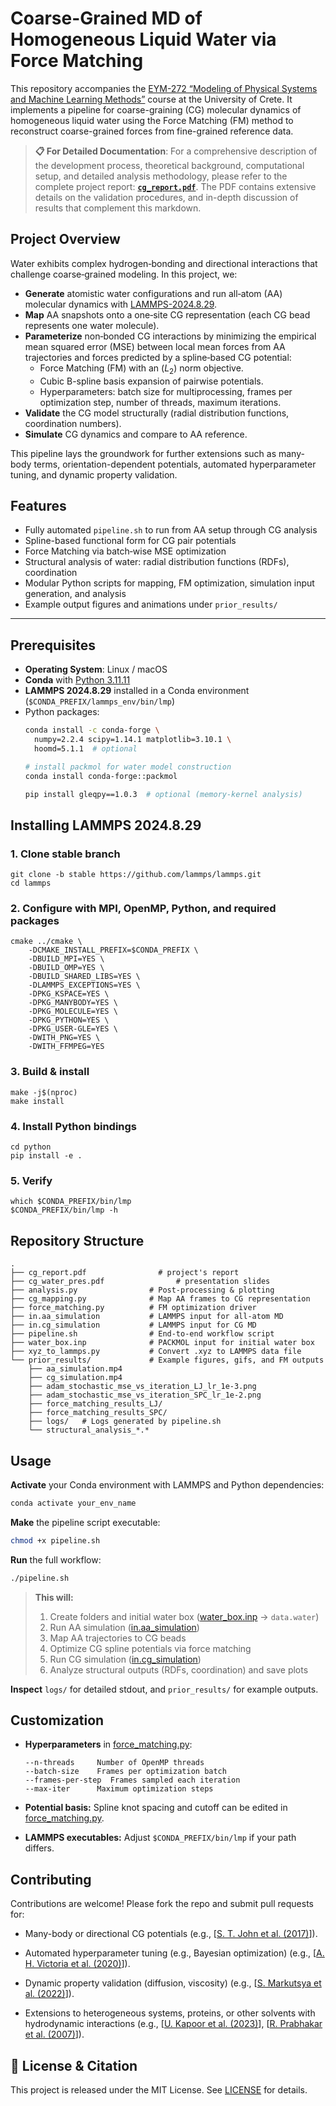 # Coarse-Grained MD of Homogeneous Liquid Water via Force Matching

This repository accompanies the [ΕΥΜ-272 “Modeling of Physical Systems and Machine Learning Methods”](https://elearn.uoc.gr/course/view.php?id=5856) course at the University of Crete. It implements a pipeline for coarse-graining (CG) molecular dynamics of homogeneous liquid water using the Force Matching (FM) method to reconstruct coarse-grained forces from fine-grained reference data.

> **📋 For Detailed Documentation**: For a comprehensive description of the development process, theoretical background, computational setup, and detailed analysis methodology, please refer to the complete project report: **[`cg_report.pdf`](./cg_report.pdf)**. The PDF contains extensive details on the validation procedures, and in-depth discussion of results that complement this markdown.

## Project Overview

Water exhibits complex hydrogen‐bonding and directional interactions that challenge coarse‐grained modeling. In this project, we:

- **Generate** atomistic water configurations and run all‐atom (AA) molecular dynamics with [LAMMPS-2024.8.29](https://github.com/lammps/lammps/releases/tag/stable_29Aug2024_update1).
- **Map** AA snapshots onto a one‐site CG representation (each CG bead represents one water molecule).
- **Parameterize** non‐bonded CG interactions by minimizing the empirical mean squared error (MSE) between local mean forces from AA trajectories and forces predicted by a spline‐based CG potential:
  - Force Matching (FM) with an \($L_2$\) norm objective.
  - Cubic B-spline basis expansion of pairwise potentials.
  - Hyperparameters: batch size for multiprocessing, frames per optimization step, number of threads, maximum iterations.
- **Validate** the CG model structurally (radial distribution functions, coordination numbers).
- **Simulate** CG dynamics and compare to AA reference.

This pipeline lays the groundwork for further extensions such as many-body terms, orientation-dependent potentials, automated hyperparameter tuning, and dynamic property validation.

## Features

- Fully automated `pipeline.sh` to run from AA setup through CG analysis
- Spline-based functional form for CG pair potentials
- Force Matching via batch‐wise MSE optimization
- Structural analysis of water: radial distribution functions (RDFs), coordination
- Modular Python scripts for mapping, FM optimization, simulation input generation, and analysis
- Example output figures and animations under `prior_results/`

---

## Prerequisites

- **Operating System**: Linux / macOS
- **Conda** with [Python 3.11.11](https://www.python.org/downloads/release/python-31111/)
- **LAMMPS 2024.8.29** installed in a Conda environment (`$CONDA_PREFIX/lammps_env/bin/lmp`)
- Python packages:
  ```bash
  conda install -c conda-forge \
    numpy=2.2.4 scipy=1.14.1 matplotlib=3.10.1 \
    hoomd=5.1.1  # optional

  # install packmol for water model construction
  conda install conda-forge::packmol

  pip install gleqpy==1.0.3  # optional (memory-kernel analysis)

## Installing LAMMPS 2024.8.29

### 1. Clone stable branch
```
git clone -b stable https://github.com/lammps/lammps.git
cd lammps
```
### 2. Configure with MPI, OpenMP, Python, and required packages
```
cmake ../cmake \
    -DCMAKE_INSTALL_PREFIX=$CONDA_PREFIX \
    -DBUILD_MPI=YES \
    -DBUILD_OMP=YES \
    -DBUILD_SHARED_LIBS=YES \
    -DLAMMPS_EXCEPTIONS=YES \
    -DPKG_KSPACE=YES \
    -DPKG_MANYBODY=YES \
    -DPKG_MOLECULE=YES \
    -DPKG_PYTHON=YES \
    -DPKG_USER-GLE=YES \
    -DWITH_PNG=YES \
    -DWITH_FFMPEG=YES
```
### 3. Build & install
```
make -j$(nproc)
make install
```
### 4.  Install Python bindings
```
cd python
pip install -e .
```
### 5. Verify
```
which $CONDA_PREFIX/bin/lmp
$CONDA_PREFIX/bin/lmp -h
```

## Repository Structure
```
.
├── cg_report.pdf                # project's report
├── cg_water_pres.pdf                # presentation slides
├── analysis.py                # Post-processing & plotting
├── cg_mapping.py              # Map AA frames to CG representation
├── force_matching.py          # FM optimization driver
├── in.aa_simulation           # LAMMPS input for all-atom MD
├── in.cg_simulation           # LAMMPS input for CG MD
├── pipeline.sh                # End-to-end workflow script
├── water_box.inp              # PACKMOL input for initial water box
├── xyz_to_lammps.py           # Convert .xyz to LAMMPS data file
└── prior_results/             # Example figures, gifs, and FM outputs
    ├── aa_simulation.mp4
    ├── cg_simulation.mp4
    ├── adam_stochastic_mse_vs_iteration_LJ_lr_1e-3.png
    ├── adam_stochastic_mse_vs_iteration_SPC_lr_1e-2.png
    ├── force_matching_results_LJ/
    ├── force_matching_results_SPC/
    ├── logs/   # Logs generated by pipeline.sh
    └── structural_analysis_*.*
```        

## Usage

**Activate** your Conda environment with LAMMPS and Python dependencies:
 ```bash
 conda activate your_env_name
 ```

 **Make** the pipeline script executable:
 ```bash
 chmod +x pipeline.sh
 ```

 **Run** the full workflow:
 ```bash
 ./pipeline.sh
 ```
> **This will:**
> 1. Create folders and initial water box ([water_box.inp](./water_box.inp) → `data.water`)
> 2. Run AA simulation ([in.aa_simulation](./in.aa_simulation))
> 3. Map AA trajectories to CG beads
> 4. Optimize CG spline potentials via force matching
> 5. Run CG simulation ([in.cg_simulation](./in.cg_simulation))
> 6. Analyze structural outputs (RDFs, coordination) and save plots

**Inspect** `logs/` for detailed stdout, and `prior_results/` for example outputs.

## Customization

- **Hyperparameters** in [force_matching.py](./force_matching.py):
    ```
    --n-threads     Number of OpenMP threads
    --batch-size    Frames per optimization batch
    --frames-per-step  Frames sampled each iteration
    --max-iter      Maximum optimization steps
    ```
- **Potential basis:** Spline knot spacing and cutoff can be edited in [force_matching.py](./force_matching.py).

- **LAMMPS executables:** Adjust `$CONDA_PREFIX/bin/lmp` if your path differs.

## Contributing

Contributions are welcome! Please fork the repo and submit pull requests for:

- Many-body or directional CG potentials (e.g., [[S. T. John et al. (2017)](https://pubs.acs.org/doi/10.1021/acs.jpcb.7b09636)]).

- Automated hyperparameter tuning (e.g., Bayesian optimization) (e.g., [[A. H. Victoria et al. (2020)](https://link.springer.com/article/10.1007/s12530-020-09345-2)]).

- Dynamic property validation (diffusion, viscosity) (e.g., [[S. Markutsya et al. (2022)](https://pubs.acs.org/doi/10.1021/acsomega.2c03857)]).

- Extensions to heterogeneous systems, proteins, or other solvents with hydrodynamic interactions (e.g., [[U. Kapoor et al. (2023)](https://pubs.acs.org/doi/10.1021/acs.jctc.3c00525)], [[R. Prabhakar et al. (2007)](https://doi.org/10.1103/PhysRevE.76.011809)]).

## 📜 License & Citation

This project is released under the MIT License. See [LICENSE](./LICENCE) for details.
